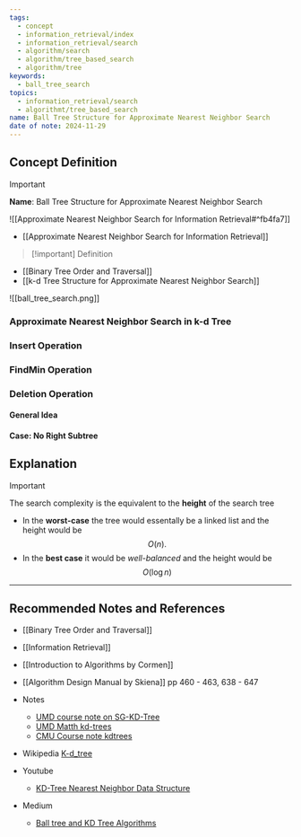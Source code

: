 ```yaml
---
tags:
  - concept
  - information_retrieval/index
  - information_retrieval/search
  - algorithm/search
  - algorithm/tree_based_search
  - algorithm/tree
keywords:
  - ball_tree_search
topics:
  - information_retrieval/search
  - algorithmt/tree_based_search
name: Ball Tree Structure for Approximate Nearest Neighbor Search
date of note: 2024-11-29
---
```


## Concept Definition

>[!important]
>**Name**: Ball Tree Structure for Approximate Nearest Neighbor Search

![[Approximate Nearest Neighbor Search for Information Retrieval#^fb4fa7]]

- [[Approximate Nearest Neighbor Search for Information Retrieval]]

>[!important] Definition


- [[Binary Tree Order and Traversal]]
- [[k-d Tree Structure for Approximate Nearest Neighbor Search]]


![[ball_tree_search.png]]





### Approximate Nearest Neighbor Search in k-d Tree



### Insert Operation



### FindMin Operation




### Deletion Operation


#### General Idea



#### Case: No Right Subtree



## Explanation

>[!important]
>The search complexity is the equivalent to the **height** of the search tree
>- In the **worst-case** the tree would essentally be a linked list and the height would be $$O(n).$$
>- In the **best case** it would be *well-balanced* and the height would be $$O(\log n)$$



-----------
##  Recommended Notes and References


- [[Binary Tree Order and Traversal]]
- [[Information Retrieval]]

- [[Introduction to Algorithms by Cormen]]
- [[Algorithm Design Manual by Skiena]] pp 460 - 463, 638 - 647


- Notes
	- [UMD course note on SG-KD-Tree](https://www.cs.umd.edu/class/fall2019/cmsc420-0201/Handouts/sg-kd-tree.pdf)
	- [UMD Matth kd-trees](https://www.math.umd.edu/~immortal/CMSC420/notes/kdtrees.pdf)
	- [CMU Course note kdtrees](https://www.cs.cmu.edu/~ckingsf/bioinfo-lectures/kdtrees.pdf)
- Wikipedia [K-d_tree](https://en.wikipedia.org/wiki/K-d_tree)
- Youtube 
	- [KD-Tree Nearest Neighbor Data Structure](https://www.youtube.com/watch?v=Glp7THUpGow)
- Medium
	- [Ball tree and KD Tree Algorithms](https://medium.com/@geethasreemattaparthi/ball-tree-and-kd-tree-algorithms-a03cdc9f0af9)